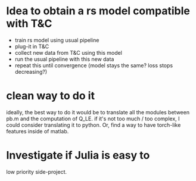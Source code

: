 # Idea to obtain a rs model compatible with T&C
* train rs model using usual pipeline
* plug-it in T&C
* collect new data from T&C using this model
* run the usual pipeline with this new data
* repeat this until convergence (model stays the same? loss stops decreasing?)

# clean way to do it
ideally, the best way to do it would be to translate all the modules between pb.m and the computation of Q_LE. if it's not too much / too complex, I could consider translating it to python. Or, find a way to have torch-like features inside of matlab.

# Investigate if Julia is easy to 
low priority side-project.